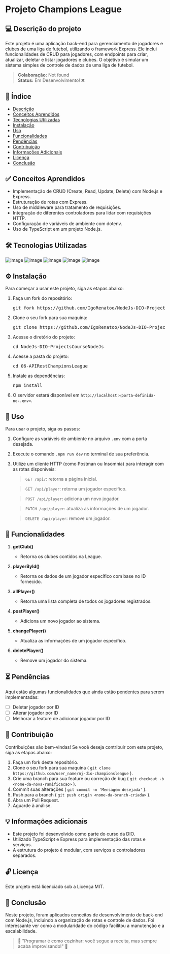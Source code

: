 # Projeto Champions League

## 💻 Descrição do projeto

Este projeto é uma aplicação back-end para gerenciamento de jogadores e clubes de uma liga de futebol, utilizando o framework Express. Ele inclui funcionalidades de CRUD para jogadores, com endpoints para criar, atualizar, deletar e listar jogadores e clubes. O objetivo é simular um sistema simples de controle de dados de uma liga de futebol.

> **Colaboração:** Not found  
> **Status:** <span> Em Desenvolvimento!</span> ❌


## 📜 Índice

- [Descrição](#-descrição-do-projeto)
- [Conceitos Aprendidos](#-conceitos-aprendidos)
- [Tecnologias Utilizadas](#--tecnologias-utilizadas)
- [Instalação](#-instalação)
- [Uso](#-uso)
- [Funcionalidades](#-funcionalidades)
- [Pendências](#-pendências)
- [Contribuição](#-contribuição)
- [Informações Adicionais](#-informações-adicionais)
- [Licença](#-licença)
- [Conclusão](#-conclusão)

## ✅ Conceitos Aprendidos

- Implementação de CRUD (Create, Read, Update, Delete) com Node.js e Express.
- Estruturação de rotas com Express.
- Uso de middleware para tratamento de requisições.
- Integração de diferentes controladores para lidar com requisições HTTP.
- Configuração de variáveis de ambiente com dotenv.
- Uso de TypeScript em um projeto Node.js.

## 🛠 Tecnologias Utilizadas

![image](https://img.shields.io/badge/Node.js-43853D?style=for-the-badge&logo=node.js&logoColor=white)
![image](https://img.shields.io/badge/Express.js-404D59?style=for-the-badge)
![image](https://img.shields.io/badge/TypeScript-007ACC?style=for-the-badge&logo=typescript&logoColor=white)
![image](https://img.shields.io/badge/JavaScript-F7DF1E?style=for-the-badge&logo=javascript&logoColor=black)
![image](https://img.shields.io/badge/Dotenv-4C8CC0?style=for-the-badge&logo=dotenv&logoColor=white)

## ⚙ Instalação

Para começar a usar este projeto, siga as etapas abaixo:

1. Faça um fork do repositório:
   <pre>git fork https://github.com/IgoRenatoo/NodeJs-DIO-ProjectsCourseNodeJs.git</pre>

2. Clone o seu fork para sua maquína:
   <pre>git clone https://github.com/IgoRenatoo/NodeJs-DIO-ProjectsCourseNodeJs.git</pre>

3. Acesse o diretório do projeto:
   <pre>cd NodeJs-DIO-ProjectsCourseNodeJs</pre>

4. Acesse a pasta do projeto:
   <pre>cd 06-APIRestChampionsLeague</pre>

5. Instale as dependências:
   <pre>npm install</pre>

6. O servidor estará disponível em `http://localhost:<porta-definida-no-.env>`.

## 🚀 Uso

Para usar o projeto, siga os passos:

1. Configure as variáveis de ambiente no arquivo `.env` com a porta desejada.
2. Execute o comando `.npm run dev` no terminal de sua preferência.
3. Utilize um cliente HTTP (como Postman ou Insomnia) para interagir com as rotas disponíveis:
   > `GET /api/`: retorna a página inicial.

   > `GET /api/player`: retorna um jogador específico.

   > `POST /api/player`: adiciona um novo jogador.

   > `PATCH /api/player`: atualiza as informações de um jogador.
   
   > `DELETE /api/player`: remove um jogador.

## 🧩 Funcionalidades

1. **getClub()**
   - Retorna os clubes contidos na League.

2. **playerById()**
   - Retorna os dados de um jogador específico com base no ID fornecido.

3. **allPlayer()**
   - Retorna uma lista completa de todos os jogadores registrados.

4. **postPlayer()**
   - Adiciona um novo jogador ao sistema.

5. **changePlayer()**
   - Atualiza as informações de um jogador específico.

6. **deletePlayer()**
   - Remove um jogador do sistema.

## ⏳ Pendências

Aqui estão algumas funcionalidades que ainda estão pendentes para serem implementadas:

- [ ] Deletar jogador por ID
- [ ] Alterar jogador por ID
- [ ] Melhorar a feature de adicionar jogador por ID

## 🤝 Contribuição

Contribuições são bem-vindas! Se você deseja contribuir com este projeto, siga as etapas abaixo:

1. Faça um fork deste repositório.
2. Clone o seu fork para sua maquína ( `git clone https://github.com/user_name/nj-dio-championsleague` ).
3. Crie uma branch para sua feature ou correção de bug ( `git checkout -b <nome-da-nova-ramificacao>` ).
4. Commit suas alterações ( `git commit -m 'Mensagem desejada'` ).
5. Push para a branch ( `git push origin <nome-da-branch-criada>` ).
6. Abra um Pull Request.
7. Aguarde à análise.

## 💡 Informações adicionais

- Este projeto foi desenvolvido como parte do curso da DIO.
- Utilizado TypeScript e Express para implementação das rotas e serviços.
- A estrutura do projeto é modular, com serviços e controladores separados.

## 🔓 Licença

Este projeto está licenciado sob a Licença MIT.

## 🏁 Conclusão

Neste projeto, foram aplicados conceitos de desenvolvimento de back-end com Node.js, incluindo a organização de rotas e controle de dados. Foi interessante ver como a modularidade do código facilitou a manutenção e a escalabilidade.

> 🚀 "Programar é como cozinhar: você segue a receita, mas sempre acaba improvisando!" 🍲
